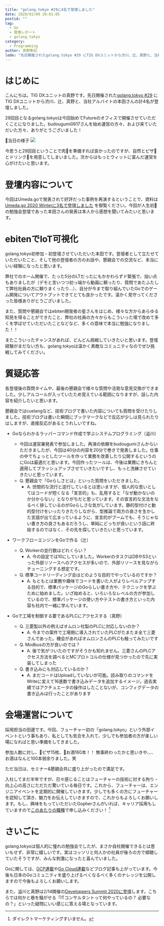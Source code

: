 ```yaml
---
title: "golang.tokyo #29に4名で登壇しました"
date: 2020/02/09 20:01:05
postid: ""
tag:
  - Go
  - 登壇レポート
  - golang.tokyo
category:
  - Programming
author: 真野隼記
lede: "先日開催されたgolang.tokyo #29 にTIG DXユニットから渋川、辻、真野と、当社アルバイトの本田さんの計4名が登壇しました。今回始めてFutureのオフィスで開催させていただくことになりました。budougumi0617さんを始め運営の方々、および来ていただいた方々、ありがとうございました！"
---
```

# はじめに

こんにちは。TIG DXユニットの真野です。先日開催された[golang.tokyo #29](https://golangtokyo.connpass.com/event/164955/) にTIG DXユニットから渋川、辻、真野と、当社アルバイトの本田さんの計4名が登壇しました。

29回目となるgolang.tokyoは今回始めてFutureのオフィスで開催させていただくことになりました。budougumi0617さんを始め運営の方々、および来ていただいた方々、ありがとうございました！

🎤当日の様子
<img src="/images/20200209/photo_20200210_01.jpeg" class="img-middle-size" loading="lazy">

今思うと29回目ということで肉🍖を準備すれば良かったのですが、自然とピザ🍕とドリンク🍹を用意してしまいました。次からはもっとウィットに富んだ運営を心がけたいと思います。

# 登壇内容について

今回はUmeda.goで発表されて好評だった事例を再演するということで、資料は [Umeda.go 2020 Winterに3名で登壇しました](/articles/20200127/) を御覧ください。今回が人生初🔰の勉強会登壇であった本田さんの発表は本人から感想を聞いてみたいと思います。

# ebitenでIoT可視化

<script async class="speakerdeck-embed" data-slide="1" data-id="f280d9e36d834062b0a7cb353c93846f" data-ratio="1.77777777777778" src="//speakerdeck.com/assets/embed.js"></script>

golang.tokyo初参加・初登壇させていただいた本田です。登壇者として立たせていただいたこと、そして他の登壇者の方のお話や、懇親会での交流など、本当にいい経験になったと思います。

弊社でのホーム開催で、たった5分のLTだったにもかかわらずド緊張で、拙い点もありましたが（デモと言いつつ初っ端から動画に頼ったり、質問であたふたして弊社社員の方に頼りまくったり...）、自分が今まで取り組んでいたGoでのゲーム開発についてアウトプットできてとても良かったです。温かく見守ってくださった皆様ありがとうございました。

また、質問や懇親会ではebiten開発者の星さんをはじめ、様々な方からあらゆる知見を得ることができたこと、弊社の社員の方々からもこういった場で改めて多くを学ばせていただいたことなどなど、多くの意味で本当に勉強になりました！！

またこういったチャンスがあれば、どんどん挑戦していきたいと思います。登壇経験がまだない方も、golang.tokyoは温かく素敵なコミュニティなのでぜひ挑戦してみてください。

# 質疑応答

各登壇後の質問タイムや、最後の懇親会で様々な質問や活発な意見交換ができました。少しアルコールが入っていたため覚えている範囲になりますが、話した内容を紹介したいと思います。

懇親会ではcuelangなど、技術ブログで書いた内容についても質問を受けたりしました。技術ブログは書いた瞬間にブックマークなどで反応が少しは見られたりはしますが、直接反応があるとうれしいですね。

* Goならわかるラッパーコマンド作成で学ぶシステムプログラミング（澁川）
  * 今回は運営兼発表で参加しました。再演の依頼をbudougumiさんからいただきましたが、今回は40分の内容を20分で巻きで発表しました。仕事の中でちょっとしたツールを作って業務を改善したり公開するというのにGoは最適だと思います。今回作ったツールは、今後は業務にきちんと適用してブラッシュアップさせていきたいですし、もっと洗練させていきたいと思っています。
  * Q. 懇親会で「Goらしさとは」といった質問をいただきました。
    * A. 世間的な流行と逆行しているとは思いますが、個人的な思いとしてはコードが短くなる「宣言的」も、乱用すると「なぜ動かないのか分からない」となりがちだと思っています。その宣言的な文法をなるべく排しているのがGoらしさな気がしています。静的型付けと動的型付けをいったりきたりしながら、型推論で両方の良さを生かした言語が出て広まっているように、宣言的がブームでも、そうじゃない書き方の良さもあるだろうし、単純にどっちが良いという話に終始するのではなく、その先を探していきたいと思っています。

* ワークフローエンジンをGoで作る（辻）
  * Q. Workerの並行数はどれくらい？
    * A. 今の設定では10にしていました。WorkerのタスクはDBやS3といった外部リソースへのアクセスが多いので、外部リソースを見ながらチューニングする想定です。
  * Q. 標準コードリーディング会はどのような目的でやっているのですか？
    * A. もともとは業務や趣味でコードを書いた人がよりレベルアップする目的で、標準パッケージのGoらしい書き方や、テクニックを学ぶために始めました。いざ始めると、いろいろなレベルの方が参加しているので、標準パッケージの使い方やテストの書き方といった内容も社内で一緒に学んでいます。
* Goで工場を制御する要であるPLCにアクセスする（真野）
  * Q. 三菱製以外の例えばオムロン社製のPLCに対応しないのか？
    * A. 今までの案件で工場側に導入されていたPLCがたまたま全て三菱さんであった。機会があればオムロンさんのPLCも触ってみたいです
  * Q. Modbusの方が良いのでは？
    * A. 後で気がついたのですがそうかも知れません。三菱さんのPLCアクセス方法を調べるとMCプロトコルの仕様が見つかったので先に実装してしまった
  * Q. 書き込みにも対応しているのか？
    * A. まだコードはUploadしていないが可能。読み取りのコマンドをWriteに変えて16進数で書き込みデータを追加するイメージ。過去実績ではアクチュエータの操作はしたことないが、コンフィグデータの書き込みは行ったことがあります

# 会場運営について

採用担当の田邊です。今回、フューチャー初の「golang.tokyo」という外部イベントという事もあり、私としても気合を入れて、少しでも参加者の方が楽しい場になればと思い準備をしてきました。

参加人数に対し、🍕ピザ15枚、🍺お酒160本！！
無事終わったかと思いきや、、、お酒はなんと100本弱余りました。笑

ただ当日は、セミナー&懇親会共に盛り上がったので満足です。

入社してまだ半年ですが、日々感じることはフューチャーの技術に対する拘り・向上心の高さにただただ驚いている毎日です。これから、フューチャーは、エンジニアイベントを定期的に開催していきます。少しでも多くの方にフューチャーを認知して頂き、魅力をお伝えしていきますので、これからもよろしくお願いします。もし、興味をもっていただいたGopherさんがいれば、キャリア採用もしていますので[このあたりの職種](https://progres12.jposting.net/pgfuture/u/job.phtml?job_code=215)で申し込みください！ [^1]

# さいごに

golang.tokyoは個人的に憧れの勉強会でしたが、まさか自社開催できるとは思いもせず、非常に嬉しいです。実はコッソリと何人かの社員が後ろの方で傾聴していたそうですが、みんな刺激になったと喜んでいました。

Goに関しては、[GCP連載](/articles/20200202/)や[Go Cloud連載](/tags/GoCDK/)などブログ記事も上がっています。今後も日本のGoコミュニティを盛り上げるべくなるべく多くのナレッジを公開しますので今後もよろしくお願いします。

また、澁川と真野は2/14開催の[Developpers Summit 2020に登壇](https://event.shoeisha.jp/devsumi/20200213/session/2413/)します。こちらでは何かと巷を騒がせる「ITコンサルタントって何やっているの？ 必要なの？」といった疑問にいい感じに答える場となっています。

 [^1]: ダイレクトマーケティングすいません。
